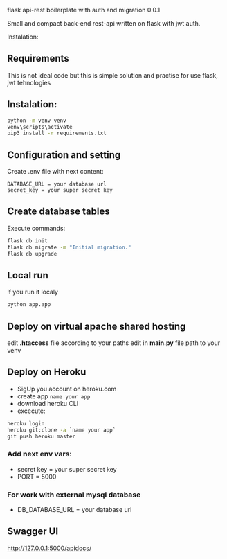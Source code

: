 flask api-rest boilerplate with auth and migration 0.0.1

Small and compact back-end rest-api written on flask with jwt auth.  

Instalation:
## Requirements
This is not ideal code but this is simple solution and practise for use flask, jwt tehnologies
## Instalation:
```cmd
python -m venv venv
venv\scripts\activate
pip3 install -r requirements.txt
```
## Configuration and setting
Create .env file with next content:

```.env
DATABASE_URL = your database url
secret_key = your super secret key
```
## Create database tables
Execute commands:
```cmd
flask db init
flask db migrate -m "Initial migration."
flask db upgrade
```
## Local run
if you run it localy
```cmd
python app.app 
```
## Deploy on virtual apache shared hosting
edit **.htaccess** file according to your paths
edit in **main.py** file path to your venv
## Deploy on Heroku
- SigUp you account on heroku.com
- create app `name your app`
- download heroku CLI
- excecute:
```cmd
heroku login
heroku git:clone -a `name your app`
git push heroku master 
```
### Add next env vars:
 - secret key = your super secret key
 - PORT = 5000
### For work with external mysql database
- DB_DATABASE_URL = your database url

## Swagger UI
http://127.0.0.1:5000/apidocs/
